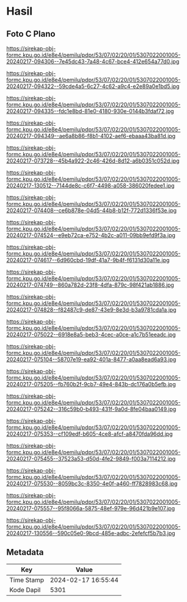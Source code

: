 # Hasil

## Foto C Plano

https://sirekap-obj-formc.kpu.go.id/e8e4/pemilu/pdpr/53/07/02/20/01/5307022001005-20240217-094306--7e45dc43-7a48-4c67-bce4-412e654a77d0.jpg

https://sirekap-obj-formc.kpu.go.id/e8e4/pemilu/pdpr/53/07/02/20/01/5307022001005-20240217-094322--59cde4a5-6c27-4c62-a9c4-e2e89a0e1bd5.jpg

https://sirekap-obj-formc.kpu.go.id/e8e4/pemilu/pdpr/53/07/02/20/01/5307022001005-20240217-094335--fdc1e8bd-81e0-4180-930e-0144b3fdaf72.jpg

https://sirekap-obj-formc.kpu.go.id/e8e4/pemilu/pdpr/53/07/02/20/01/5307022001005-20240217-094349--ae6a8b86-f8b1-4102-aef6-ebaaa43ba81d.jpg

https://sirekap-obj-formc.kpu.go.id/e8e4/pemilu/pdpr/53/07/02/20/01/5307022001005-20240217-073728--45b4a922-2c46-426d-8d12-a6b0351c052d.jpg

https://sirekap-obj-formc.kpu.go.id/e8e4/pemilu/pdpr/53/07/02/20/01/5307022001005-20240217-130512--7144de8c-c6f7-4498-a058-386020fedee1.jpg

https://sirekap-obj-formc.kpu.go.id/e8e4/pemilu/pdpr/53/07/02/20/01/5307022001005-20240217-074408--ce6b878e-04d5-44b8-b12f-772d1336f53e.jpg

https://sirekap-obj-formc.kpu.go.id/e8e4/pemilu/pdpr/53/07/02/20/01/5307022001005-20240217-074524--e9eb72ca-e752-4b2c-a011-09bb9efd9f3a.jpg

https://sirekap-obj-formc.kpu.go.id/e8e4/pemilu/pdpr/53/07/02/20/01/5307022001005-20240217-074617--6d960cbd-19df-41a7-9b4f-f6131d30a11e.jpg

https://sirekap-obj-formc.kpu.go.id/e8e4/pemilu/pdpr/53/07/02/20/01/5307022001005-20240217-074749--860a782d-23f8-4dfa-879c-98f421ab1886.jpg

https://sirekap-obj-formc.kpu.go.id/e8e4/pemilu/pdpr/53/07/02/20/01/5307022001005-20240217-074828--f82487c9-de87-43e9-8e3d-b3a9781cda1a.jpg

https://sirekap-obj-formc.kpu.go.id/e8e4/pemilu/pdpr/53/07/02/20/01/5307022001005-20240217-075022--6918e8a5-beb3-4cec-a0ce-a1c7b51eeadc.jpg

https://sirekap-obj-formc.kpu.go.id/e8e4/pemilu/pdpr/53/07/02/20/01/5307022001005-20240217-075104--58707e19-ea92-401a-8477-a0aa8ead6a93.jpg

https://sirekap-obj-formc.kpu.go.id/e8e4/pemilu/pdpr/53/07/02/20/01/5307022001005-20240217-075205--fb760b2f-9cb7-49e4-843b-dc176a0b5efb.jpg

https://sirekap-obj-formc.kpu.go.id/e8e4/pemilu/pdpr/53/07/02/20/01/5307022001005-20240217-075242--316c59b0-b493-431f-9a0d-8fe04baa0149.jpg

https://sirekap-obj-formc.kpu.go.id/e8e4/pemilu/pdpr/53/07/02/20/01/5307022001005-20240217-075353--cf109edf-b605-4ce8-afcf-a8470fda96dd.jpg

https://sirekap-obj-formc.kpu.go.id/e8e4/pemilu/pdpr/53/07/02/20/01/5307022001005-20240217-075455--37523a53-d50d-4fe2-9849-f003a7114212.jpg

https://sirekap-obj-formc.kpu.go.id/e8e4/pemilu/pdpr/53/07/02/20/01/5307022001005-20240217-075530--8059bc3c-8350-4e0f-a460-ff7828983c68.jpg

https://sirekap-obj-formc.kpu.go.id/e8e4/pemilu/pdpr/53/07/02/20/01/5307022001005-20240217-075557--95f8066a-5875-48ef-979e-96d421b9e107.jpg

https://sirekap-obj-formc.kpu.go.id/e8e4/pemilu/pdpr/53/07/02/20/01/5307022001005-20240217-130556--590c05e0-9bcd-485e-adbc-2efefcf5b7b3.jpg


## Metadata

| Key        | Value               |
| ---------- | ------------------- |
| Time Stamp | 2024-02-17 16:55:44 |
| Kode Dapil | 5301                |



